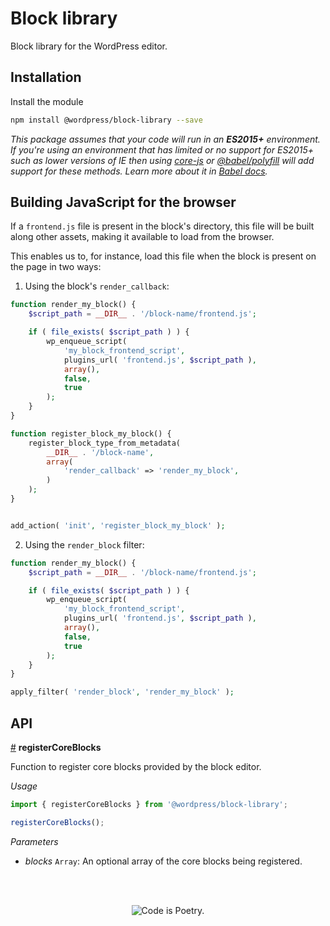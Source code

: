 # Block library

Block library for the WordPress editor.

## Installation

Install the module

```bash
npm install @wordpress/block-library --save
```

_This package assumes that your code will run in an **ES2015+** environment. If you're using an environment that has limited or no support for ES2015+ such as lower versions of IE then using [core-js](https://github.com/zloirock/core-js) or [@babel/polyfill](https://babeljs.io/docs/en/next/babel-polyfill) will add support for these methods. Learn more about it in [Babel docs](https://babeljs.io/docs/en/next/caveats)._

## Building JavaScript for the browser

If a `frontend.js` file is present in the block's directory, this file will be built along other assets, making it available to load from the browser.

This enables us to, for instance, load this file when the block is present on the page in two ways:

1.  Using the block's `render_callback`:

```php
function render_my_block() {
	$script_path = __DIR__ . '/block-name/frontend.js';

 	if ( file_exists( $script_path ) ) {
 		wp_enqueue_script(
 			'my_block_frontend_script',
 			plugins_url( 'frontend.js', $script_path ),
 			array(),
 			false,
 			true
 		);
 	}
}

function register_block_my_block() {
	register_block_type_from_metadata(
		__DIR__ . '/block-name',
		array(
			'render_callback' => 'render_my_block',
		)
	);
}


add_action( 'init', 'register_block_my_block' );
```

2.  Using the `render_block` filter:

```php
function render_my_block() {
	$script_path = __DIR__ . '/block-name/frontend.js';

 	if ( file_exists( $script_path ) ) {
 		wp_enqueue_script(
 			'my_block_frontend_script',
 			plugins_url( 'frontend.js', $script_path ),
 			array(),
 			false,
 			true
 		);
 	}
}

apply_filter( 'render_block', 'render_my_block' );
```

## API

<!-- START TOKEN(Autogenerated API docs) -->

<a name="registerCoreBlocks" href="#registerCoreBlocks">#</a> **registerCoreBlocks**

Function to register core blocks provided by the block editor.

_Usage_

```js
import { registerCoreBlocks } from '@wordpress/block-library';

registerCoreBlocks();
```

_Parameters_

-   _blocks_ `Array`: An optional array of the core blocks being registered.


<!-- END TOKEN(Autogenerated API docs) -->

<br/><br/><p align="center"><img src="https://s.w.org/style/images/codeispoetry.png?1" alt="Code is Poetry." /></p>
